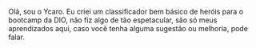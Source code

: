 Olá, sou o Ycaro.
Eu criei um classificador bem básico de heróis para o bootcamp da DIO, não fiz algo de tão espetacular, são só meus aprendizados aqui, caso você tenha alguma sugestão ou melhoria, pode falar.
